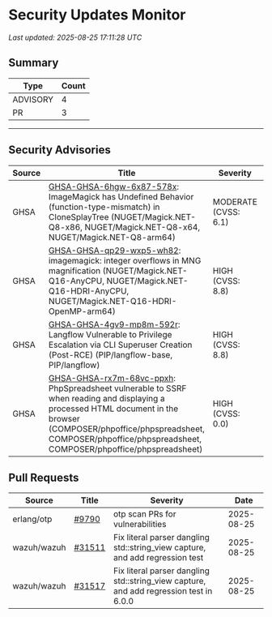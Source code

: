 # Security Updates Monitor

*Last updated: 2025-08-25 17:11:28 UTC*

## Summary
| Type | Count |
|------|-------|
| ADVISORY | 4 |
| PR | 3 |

---

## Security Advisories

| Source | Title | Severity | Date |
|--------|-------|----------|------|
| GHSA | [GHSA-GHSA-6hgw-6x87-578x](https://github.com/advisories/GHSA-6hgw-6x87-578x): ImageMagick has Undefined Behavior (function-type-mismatch) in CloneSplayTree (NUGET/Magick.NET-Q8-x86, NUGET/Magick.NET-Q8-x64, NUGET/Magick.NET-Q8-arm64) | MODERATE (CVSS: 6.1) | 2025-08-25 |
| GHSA | [GHSA-GHSA-qp29-wxp5-wh82](https://github.com/advisories/GHSA-qp29-wxp5-wh82): imagemagick: integer overflows in MNG magnification (NUGET/Magick.NET-Q16-AnyCPU, NUGET/Magick.NET-Q16-HDRI-AnyCPU, NUGET/Magick.NET-Q16-HDRI-OpenMP-arm64) | HIGH (CVSS: 8.8) | 2025-08-25 |
| GHSA | [GHSA-GHSA-4gv9-mp8m-592r](https://github.com/advisories/GHSA-4gv9-mp8m-592r): Langflow Vulnerable to Privilege Escalation via CLI Superuser Creation (Post-RCE) (PIP/langflow-base, PIP/langflow) | HIGH (CVSS: 8.8) | 2025-08-25 |
| GHSA | [GHSA-GHSA-rx7m-68vc-ppxh](https://github.com/advisories/GHSA-rx7m-68vc-ppxh): PhpSpreadsheet vulnerable to SSRF when reading and displaying a processed HTML document in the browser (COMPOSER/phpoffice/phpspreadsheet, COMPOSER/phpoffice/phpspreadsheet, COMPOSER/phpoffice/phpspreadsheet) | HIGH (CVSS: 0.0) | 2025-08-25 |

## Pull Requests

| Source | Title | Severity | Date |
|--------|-------|----------|------|
| erlang/otp | [#9790](https://github.com/erlang/otp/pull/9790) | otp scan PRs for vulnerabilities | 2025-08-25 |
| wazuh/wazuh | [#31511](https://github.com/wazuh/wazuh/pull/31511) | Fix literal parser dangling std::string_view capture, and add regression test | 2025-08-25 |
| wazuh/wazuh | [#31517](https://github.com/wazuh/wazuh/pull/31517) | Fix literal parser dangling std::string_view capture, and add regression test in 6.0.0 | 2025-08-25 |

